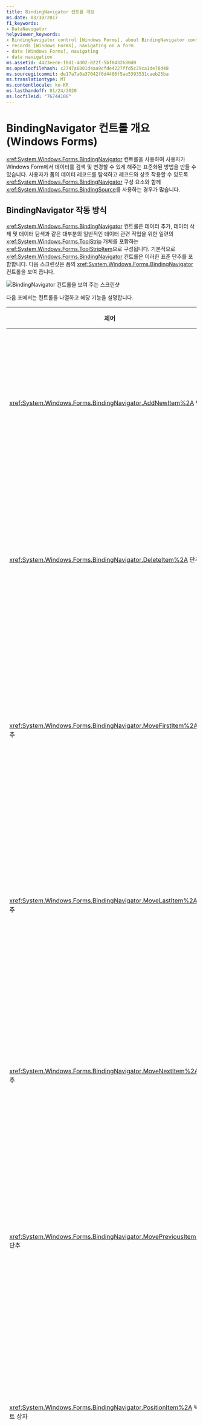 ```yaml
---
title: BindingNavigator 컨트롤 개요
ms.date: 03/30/2017
f1_keywords:
- DataNavigator
helpviewer_keywords:
- BindingNavigator control [Windows Forms], about BindingNavigator control
- records [Windows Forms], navigating on a form
- data [Windows Forms], navigating
- data navigation
ms.assetid: 4423eede-f8d1-4d02-822f-5bf8432680d0
ms.openlocfilehash: c2747a6801d4aa9cfde4227ffd5c29ca1de78d48
ms.sourcegitcommit: de17a7a0a37042f0d4406f5ae5393531caeb25ba
ms.translationtype: MT
ms.contentlocale: ko-KR
ms.lasthandoff: 01/24/2020
ms.locfileid: "76744106"
---
```

# <a name="bindingnavigator-control-overview-windows-forms"></a>BindingNavigator 컨트롤 개요(Windows Forms)
<xref:System.Windows.Forms.BindingNavigator> 컨트롤을 사용하여 사용자가 Windows Form에서 데이터를 검색 및 변경할 수 있게 해주는 표준화된 방법을 만들 수 있습니다. 사용자가 폼의 데이터 레코드를 탐색하고 레코드와 상호 작용할 수 있도록 <xref:System.Windows.Forms.BindingNavigator> 구성 요소와 함께 <xref:System.Windows.Forms.BindingSource>를 사용하는 경우가 많습니다.  
  
## <a name="how-the-bindingnavigator-works"></a>BindingNavigator 작동 방식  

 <xref:System.Windows.Forms.BindingNavigator> 컨트롤은 데이터 추가, 데이터 삭제 및 데이터 탐색과 같은 대부분의 일반적인 데이터 관련 작업을 위한 일련의 <xref:System.Windows.Forms.ToolStrip> 개체를 포함하는 <xref:System.Windows.Forms.ToolStripItem>으로 구성됩니다. 기본적으로 <xref:System.Windows.Forms.BindingNavigator> 컨트롤은 이러한 표준 단추를 포함합니다. 다음 스크린샷은 폼의 <xref:System.Windows.Forms.BindingNavigator> 컨트롤을 보여 줍니다.
  
 ![BindingNavigator 컨트롤을 보여 주는 스크린샷](./media/bindingnavigator-control-overview-windows-forms/bindingnavigator-control-form.gif)  
  
 다음 표에서는 컨트롤을 나열하고 해당 기능을 설명합니다.  
  
|제어|함수|  
|-------------|--------------|  
|<xref:System.Windows.Forms.BindingNavigator.AddNewItem%2A> 단추|내부 데이터 소스에 새 행을 삽입합니다.|  
|<xref:System.Windows.Forms.BindingNavigator.DeleteItem%2A> 단추|내부 데이터 소스에서 현재 행을 삭제합니다.|  
|<xref:System.Windows.Forms.BindingNavigator.MoveFirstItem%2A> 단추|내부 데이터 소스의 첫 번째 행으로 이동합니다.|  
|<xref:System.Windows.Forms.BindingNavigator.MoveLastItem%2A> 단추|내부 데이터 소스의 마지막 행으로 이동합니다.|  
|<xref:System.Windows.Forms.BindingNavigator.MoveNextItem%2A> 단추|내부 데이터 소스의 다음 행으로 이동합니다.|  
|<xref:System.Windows.Forms.BindingNavigator.MovePreviousItem%2A> 단추|내부 데이터 소스의 이전 행으로 이동합니다.|  
|<xref:System.Windows.Forms.BindingNavigator.PositionItem%2A> 텍스트 상자|내부 데이터 소스 내의 현재 위치를 반환합니다.|  
|<xref:System.Windows.Forms.BindingNavigator.CountItem%2A> 텍스트 상자|내부 데이터 소스의 총 항목 수를 반환합니다.|  
  
 이 컬렉션의 각 컨트롤에 대해 프로그래밍 방식으로 동일한 기능을 제공하는 <xref:System.Windows.Forms.BindingSource> 구성 요소의 해당 멤버가 있습니다. 예를 들어 <xref:System.Windows.Forms.BindingNavigator.MoveFirstItem%2A> 단추는 <xref:System.Windows.Forms.BindingSource.MoveFirst%2A> 구성 요소의 <xref:System.Windows.Forms.BindingSource> 메서드에 해당하고 <xref:System.Windows.Forms.BindingNavigator.DeleteItem%2A> 단추는 <xref:System.Windows.Forms.BindingSource.RemoveCurrent%2A> 메서드에 해당합니다.  
  
 기본 단추가 애플리케이션에 적합하지 않은 경우 또는 다른 유형의 기능을 지원하기 위해 추가 단추가 필요한 경우 고유한 <xref:System.Windows.Forms.ToolStrip> 단추를 제공할 수 있습니다. [방법: Windows Forms BindingNavigator 컨트롤에 로드, 저장 및 취소 단추 추가](load-save-and-cancel-bindingnavigator.md)도 참조하세요.  
  
## <a name="see-also"></a>참고 항목

- <xref:System.Windows.Forms.BindingNavigator>
- <xref:System.Windows.Forms.BindingSource>
- [BindingNavigator 컨트롤](bindingnavigator-control-windows-forms.md)
